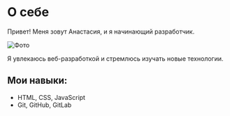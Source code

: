 # О себе

Привет! Меня зовут Анастасия, и я начинающий разработчик.

![Фото](https://yandex.ru/images/search?pos=0&from=tabbar&img_url=https%3A%2F%2Fsun9-5.userapi.com%2FvVXvaJWzOWedx7FZmJKUOH6LJPcqYQ4y_N9J2w%2FqrBHFqL5ic8.jpg&text=фото+кота&rpt=simage&lr=38)  

Я увлекаюсь веб-разработкой и стремлюсь изучать новые технологии.

## Мои навыки:
- HTML, CSS, JavaScript
- Git, GitHub, GitLab
